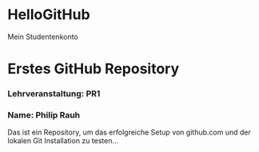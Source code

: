 # HelloGitHub
Mein Studentenkonto
# Erstes GitHub Repository
### Lehrveranstaltung: PR1
### Name: Philip Rauh
Das ist ein Repository, um das erfolgreiche Setup von github.com und der lokalen Git Installation zu
testen...
